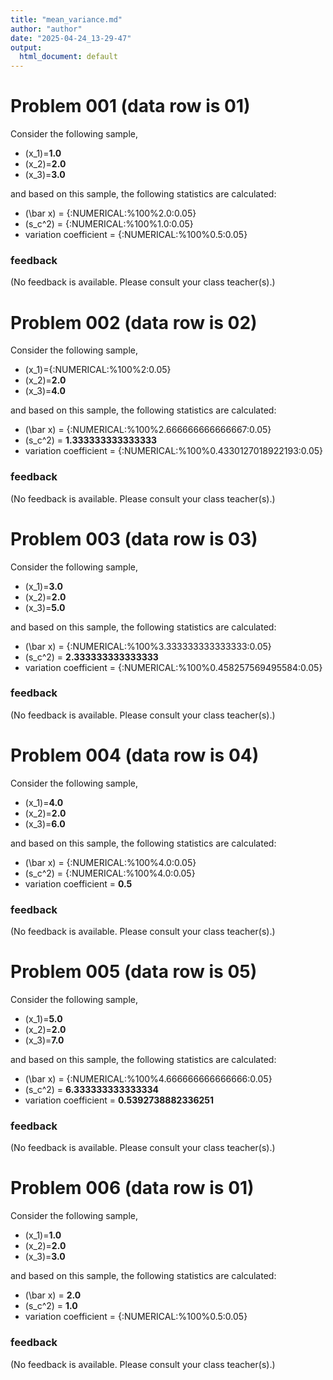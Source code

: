 ```yaml
---
title: "mean_variance.md"
author: "author"
date: "2025-04-24_13-29-47"
output:
  html_document: default
---
```



# Problem 001 (data row is 01)

Consider the following sample,

* \(x_1\)=**1.0**
* \(x_2\)=**2.0**
* \(x_3\)=**3.0**
 
and based on this sample, the following statistics are calculated:

* \(\bar x\) = {:NUMERICAL:%100%2.0:0.05}
* \(s_c^2\) = {:NUMERICAL:%100%1.0:0.05}
* variation coefficient = {:NUMERICAL:%100%0.5:0.05}






### feedback


(No feedback is available. Please consult your class teacher(s).)




# Problem 002 (data row is 02)

Consider the following sample,

* \(x_1\)={:NUMERICAL:%100%2:0.05}
* \(x_2\)=**2.0**
* \(x_3\)=**4.0**
 
and based on this sample, the following statistics are calculated:

* \(\bar x\) = {:NUMERICAL:%100%2.666666666666667:0.05}
* \(s_c^2\) = **1.333333333333333**
* variation coefficient = {:NUMERICAL:%100%0.4330127018922193:0.05}






### feedback


(No feedback is available. Please consult your class teacher(s).)




# Problem 003 (data row is 03)

Consider the following sample,

* \(x_1\)=**3.0**
* \(x_2\)=**2.0**
* \(x_3\)=**5.0**
 
and based on this sample, the following statistics are calculated:

* \(\bar x\) = {:NUMERICAL:%100%3.333333333333333:0.05}
* \(s_c^2\) = **2.333333333333333**
* variation coefficient = {:NUMERICAL:%100%0.458257569495584:0.05}






### feedback


(No feedback is available. Please consult your class teacher(s).)




# Problem 004 (data row is 04)

Consider the following sample,

* \(x_1\)=**4.0**
* \(x_2\)=**2.0**
* \(x_3\)=**6.0**
 
and based on this sample, the following statistics are calculated:

* \(\bar x\) = {:NUMERICAL:%100%4.0:0.05}
* \(s_c^2\) = {:NUMERICAL:%100%4.0:0.05}
* variation coefficient = **0.5**






### feedback


(No feedback is available. Please consult your class teacher(s).)




# Problem 005 (data row is 05)

Consider the following sample,

* \(x_1\)=**5.0**
* \(x_2\)=**2.0**
* \(x_3\)=**7.0**
 
and based on this sample, the following statistics are calculated:

* \(\bar x\) = {:NUMERICAL:%100%4.666666666666666:0.05}
* \(s_c^2\) = **6.333333333333334**
* variation coefficient = **0.5392738882336251**






### feedback


(No feedback is available. Please consult your class teacher(s).)




# Problem 006 (data row is 01)

Consider the following sample,

* \(x_1\)=**1.0**
* \(x_2\)=**2.0**
* \(x_3\)=**3.0**
 
and based on this sample, the following statistics are calculated:

* \(\bar x\) = **2.0**
* \(s_c^2\) = **1.0**
* variation coefficient = {:NUMERICAL:%100%0.5:0.05}






### feedback


(No feedback is available. Please consult your class teacher(s).)


